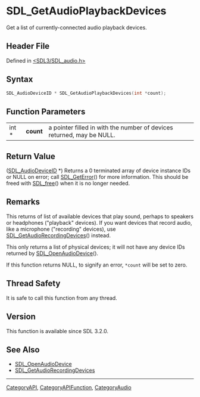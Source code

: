 # SDL_GetAudioPlaybackDevices

Get a list of currently-connected audio playback devices.

## Header File

Defined in [<SDL3/SDL_audio.h>](https://github.com/libsdl-org/SDL/blob/main/include/SDL3/SDL_audio.h)

## Syntax

```c
SDL_AudioDeviceID * SDL_GetAudioPlaybackDevices(int *count);
```

## Function Parameters

|       |           |                                                                       |
| ----- | --------- | --------------------------------------------------------------------- |
| int * | **count** | a pointer filled in with the number of devices returned, may be NULL. |

## Return Value

([SDL_AudioDeviceID](SDL_AudioDeviceID) *) Returns a 0 terminated array of
device instance IDs or NULL on error; call [SDL_GetError](SDL_GetError)()
for more information. This should be freed with [SDL_free](SDL_free)() when
it is no longer needed.

## Remarks

This returns of list of available devices that play sound, perhaps to
speakers or headphones ("playback" devices). If you want devices that
record audio, like a microphone ("recording" devices), use
[SDL_GetAudioRecordingDevices](SDL_GetAudioRecordingDevices)() instead.

This only returns a list of physical devices; it will not have any device
IDs returned by [SDL_OpenAudioDevice](SDL_OpenAudioDevice)().

If this function returns NULL, to signify an error, `*count` will be set to
zero.

## Thread Safety

It is safe to call this function from any thread.

## Version

This function is available since SDL 3.2.0.

## See Also

- [SDL_OpenAudioDevice](SDL_OpenAudioDevice)
- [SDL_GetAudioRecordingDevices](SDL_GetAudioRecordingDevices)

----
[CategoryAPI](CategoryAPI), [CategoryAPIFunction](CategoryAPIFunction), [CategoryAudio](CategoryAudio)

